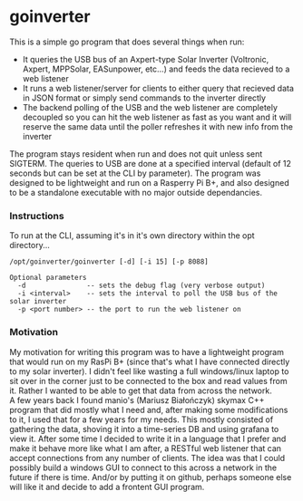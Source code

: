 # goinverter

This is a simple go program that does several things when run:
* It queries the USB bus of an Axpert-type Solar Inverter (Voltronic, Axpert, MPPSolar, EASunpower, etc...) and feeds the data recieved to a web listener
* It runs a web listener/server for clients to either query that recieved data in JSON format or simply send commands to the inverter directly
* The backend polling of the USB and the web listener are completely decoupled so you can hit the web listener as fast as you want and it will reserve the same data until the poller refreshes it with new info from the inverter

The program stays resident when run and does not quit unless sent SIGTERM.  The queries to USB are done at a specified interval (default of 12 seconds but can be set at the CLI by parameter).  The program was designed to be lightweight and run on a Rasperry Pi B+, and also designed to be a standalone executable with no major outside dependancies.

### Instructions
To run at the CLI, assuming it's in it's own directory within the opt directory...
```
/opt/goinverter/goinverter [-d] [-i 15] [-p 8088]

Optional parameters
  -d               -- sets the debug flag (very verbose output)
  -i <interval>    -- sets the interval to poll the USB bus of the solar inverter
  -p <port number> -- the port to run the web listener on
```

### Motivation
My motivation for writing this program was to have a lightweight program that would run on my RasPi B+ (since that's what I have connected directly to my solar inverter).  I didn't feel like wasting a full windows/linux laptop to sit over in the corner just to be connected to the box and read values from it.  Rather I wanted to be able to get that data from across the network.  
A few years back I found manio's (Mariusz Białończyk) skymax C++ program that did mostly what I need and, after making some modifications to it, I used that for a few years for my needs.  This mostly consisted of gathering the data, shoving it into a time-series DB and using grafana to view it.  After some time I decided to write it in a language that I prefer and make it behave more like what I am after, a RESTful web listener that can accept connections from any number of clients.  The idea was that I could possibly build a windows GUI to connect to this across a network in the future if there is time.  And/or by putting it on github, perhaps someone else will like it and decide to add a frontent GUI program.
